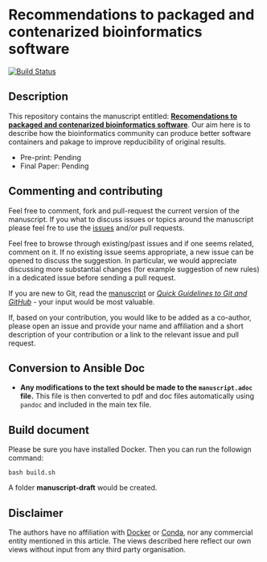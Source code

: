 # Recommendations to packaged and contenarized bioinformatics software

[![Build Status](https://travis-ci.org/ypriverol/containers-rules-manuscript.svg?branch=master)](https://travis-ci.org/ypriverol/containers-rules-manuscript)

## Description

This repository contains the manuscript entitled:
[**Recomendations to packaged and contenarized bioinformatics software**](https://github.com/ypriverol/containers-rules-manuscript). Our
aim here is to describe how the bioinformatics community can produce better software containers and pakage to improve repducibility of original results.

* Pre-print: Pending
* Final Paper: Pending

## Commenting and contributing

Feel free to comment, fork and pull-request the current version of the manuscript. If you what to discuss issues or topics around the manuscript please feel fre to use the
[issues](https://github.com/ypriverol/containers-rules-manuscript/issues) and/or pull
requests.

Feel free to browse through existing/past issues and if one seems
related, comment on it. If no existing issue seems appropriate, a new
issue can be opened to discuss the suggestion. In particular, we would
appreciate discussing more substantial changes (for example suggestion
of new rules) in a dedicated issue before sending a pull request.

If you are new to Git, read the
[manuscript](https://github.com/ypriverol/github-paper/blob/master/document/manuscript.md)
or
[*Quick Guidelines to Git and GitHub*](https://guides.github.com/activities/hello-world/) -
your input would be most valuable.

If, based on your contribution, you would like to be added as a
co-author, please open an issue and provide your name and affiliation
and a short description of your contribution or a link to the relevant
issue and pull request.

## Conversion to Ansible Doc

- **Any modifications to the text should be made to the
  `manuscript.adoc` file.** This file is then converted to pdf and doc files automatically using
  `pandoc` and included in the main tex file.

## Build document

Please be sure you have installed Docker. Then you can run the followign command:

```
bash build.sh
```

A folder **manuscript-draft** would be created.

## Disclaimer

The authors have no affiliation with [Docker](https://docker.com/) or [Conda](https://conda.io/docs/),
nor any commercial entity mentioned in this article. The views
described here reflect our own views without input from any third party
organisation.
